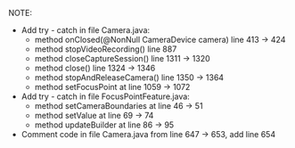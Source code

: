NOTE:
- Add try - catch in file Camera.java: 
    - method onClosed(@NonNull CameraDevice camera) line 413 -> 424
    - method stopVideoRecording() line 887
    - method closeCaptureSession() line 1311 -> 1320
    - method close() line 1324 -> 1346
    - method stopAndReleaseCamera() line 1350 -> 1364
    - method setFocusPoint at line 1059 -> 1072
- Add try - catch in file FocusPointFeature.java:
    - method setCameraBoundaries at line 46 -> 51
    - method setValue at line 69 -> 74
    - method updateBuilder at line 86 -> 95
- Comment code in file Camera.java from line 647 -> 653, add line 654